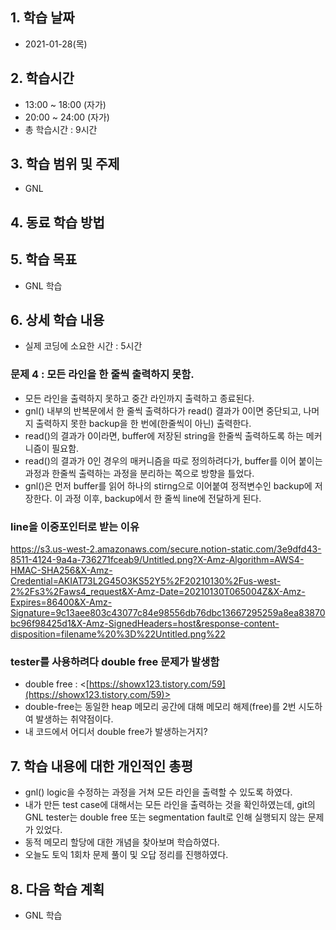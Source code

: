 ## 1. 학습 날짜
+ 2021-01-28(목)

## 2. 학습시간
+ 13:00 ~ 18:00 (자가)   
+ 20:00 ~ 24:00 (자가)
+ 총 학습시간 : 9시간

## 3. 학습 범위 및 주제
+ GNL

## 4. 동료 학습 방법


## 5. 학습 목표
+ GNL 학습

## 6. 상세 학습 내용
+ 실제 코딩에 소요한 시간 : 5시간    
    

### 문제 4 : 모든 라인을 한 줄씩 출력하지 못함.

- 모든 라인을 출력하지 못하고 중간 라인까지 출력하고 종료된다.
- gnl() 내부의 반복문에서 한 줄씩 출력하다가 read() 결과가 0이면 중단되고, 나머지 출력하지 못한 backup을 한 번에(한줄씩이 아닌) 출력한다.
- read()의 결과가 0이라면, buffer에 저장된 string을 한줄씩 출력하도록 하는 메커니즘이 필요함.
- read()의 결과가 0인 경우의 매커니즘을 따로 정의하려다가, buffer를 이어 붙이는 과정과 한줄씩 출력하는 과정을 분리하는 쪽으로 방향을 틀었다.
- gnl()은 먼저 buffer를 읽어 하나의 stirng으로 이어붙여 정적변수인 backup에 저장한다. 이 과정 이후, backup에서 한 줄씩 line에 전달하게 된다.


### line을 이중포인터로 받는 이유

https://s3.us-west-2.amazonaws.com/secure.notion-static.com/3e9dfd43-8511-4124-9a4a-736271fceab9/Untitled.png?X-Amz-Algorithm=AWS4-HMAC-SHA256&X-Amz-Credential=AKIAT73L2G45O3KS52Y5%2F20210130%2Fus-west-2%2Fs3%2Faws4_request&X-Amz-Date=20210130T065004Z&X-Amz-Expires=86400&X-Amz-Signature=9c13aee803c43077c84e98556db76dbc13667295259a8ea83870bc96f98425d1&X-Amz-SignedHeaders=host&response-content-disposition=filename%20%3D%22Untitled.png%22

### tester를 사용하려다 double free 문제가 발생함

- double free : <[https://showx123.tistory.com/59](https://showx123.tistory.com/59)>
- double-free는 동일한 heap 메모리 공간에 대해 메모리 해제(free)를 2번 시도하여 발생하는 취약점이다.
- 내 코드에서 어디서 double free가 발생하는거지?

## 7. 학습 내용에 대한 개인적인 총평
+ gnl() logic을 수정하는 과정을 거쳐 모든 라인을 출력할 수 있도록 하였다.
+ 내가 만든 test case에 대해서는 모든 라인을 출력하는 것을 확인하였는데, git의 GNL tester는 double free 또는 segmentation fault로 인해 실행되지 않는 문제가 있었다.
+ 동적 메모리 할당에 대한 개념을 찾아보며 학습하였다.
+ 오늘도 토익 1회차 문제 풀이 및 오답 정리를 진행하였다.

## 8. 다음 학습 계획
+ GNL 학습